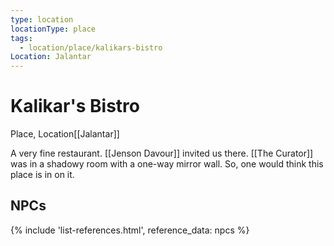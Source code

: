 ```yaml
---
type: location
locationType: place
tags:
  - location/place/kalikars-bistro
Location: Jalantar
---
```


# Kalikar's Bistro
Place, <span class="dataview inline-field"><span class="inline-field-key">Location</span><span class="inline-field-value">[[Jalantar]]</span></span>

A very fine restaurant. [[Jenson Davour]] invited us there. [[The Curator]] was in a shadowy room with a one-way mirror wall. So, one would think this place is in on it. 

## NPCs
{% include 'list-references.html', reference_data: npcs %}

